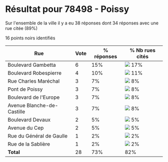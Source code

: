# Résultat pour 78498 - Poissy

Sur l'ensemble de la ville il y a eu 38 réponses dont 34 réponses avec une rue citée (89%)

16 points noirs identifiés

| Rue | Vote | % réponses | % Nb rues cités|
|-----|------|------------|----------------|
| Boulevard Gambetta | 6 | 15% | <img src="../../img/bar_17.gif" />&nbsp;17%|
| Boulevard Robespierre | 4 | 10% | <img src="../../img/bar_11.gif" />&nbsp;11%|
| Rue Charles Maréchal | 3 | 7% | <img src="../../img/bar_8.gif" />&nbsp;8%|
| Pont de Poissy | 3 | 7% | <img src="../../img/bar_8.gif" />&nbsp;8%|
| Boulevard de l'Europe | 3 | 7% | <img src="../../img/bar_8.gif" />&nbsp;8%|
| Avenue Blanche-de-Castille | 3 | 7% | <img src="../../img/bar_8.gif" />&nbsp;8%|
| Boulevard Devaux | 2 | 5% | <img src="../../img/bar_5.gif" />&nbsp;5%|
| Avenue du Cep | 2 | 5% | <img src="../../img/bar_5.gif" />&nbsp;5%|
| Rue du Général de Gaulle | 1 | 2% | <img src="../../img/bar_2.gif" />&nbsp;2%|
| Rue de la Sablière | 1 | 2% | <img src="../../img/bar_2.gif" />&nbsp;2%|
| **Total** | 28 | 73% | 82%|
